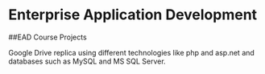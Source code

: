 # Enterprise Application Development

##EAD Course Projects

Google Drive replica using different technologies like php and asp.net and databases such as MySQL and MS SQL Server.
